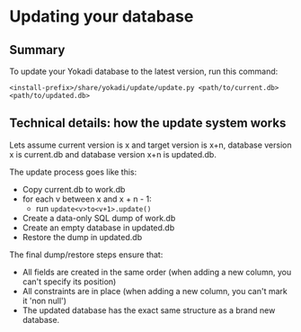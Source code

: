 # Updating your database

## Summary

To update your Yokadi database to the latest version, run this command:

    <install-prefix>/share/yokadi/update/update.py <path/to/current.db> <path/to/updated.db>

## Technical details: how the update system works

Lets assume current version is x and target version is x+n, database version x
is current.db and database version x+n is updated.db.

The update process goes like this:

- Copy current.db to work.db
- for each v between x and x + n - 1:
     - run `update<v>to<v+1>.update()`
- Create a data-only SQL dump of work.db
- Create an empty database in updated.db
- Restore the dump in updated.db

The final dump/restore steps ensure that:

- All fields are created in the same order (when adding a new column, you can't
  specify its position)
- All constraints are in place (when adding a new column, you can't mark it
  'non null')
- The updated database has the exact same structure as a brand new database.
